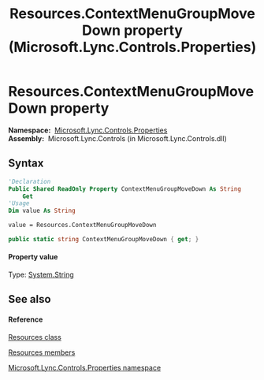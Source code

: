 ﻿---
title: Resources.ContextMenuGroupMoveDown property  (Microsoft.Lync.Controls.Properties)
TOCTitle: 'ContextMenuGroupMoveDown property '
ms:assetid: P:Microsoft.Lync.Controls.Properties.Resources.ContextMenuGroupMoveDown_DI_3_UC_OCS14MrefLyncWPF
ms:mtpsurl: https://msdn.microsoft.com/en-us/library/microsoft.lync.controls.properties.resources.contextmenugroupmovedown_di_3_uc_ocs14mreflyncwpf(v=office.15)
ms:contentKeyID: 48589301
ms.date: 07/28/2014
mtps_version: v=office.15
f1_keywords:
- Microsoft.Lync.Controls.Properties.Resources.ContextMenuGroupMoveDown
dev_langs:
- CSharp
- JScript
- VB
- other
---

# Resources.ContextMenuGroupMoveDown property

**Namespace:**  [Microsoft.Lync.Controls.Properties](microsoft-lync-controls-properties-namespace_1.md)  
**Assembly:**  Microsoft.Lync.Controls (in Microsoft.Lync.Controls.dll)

## Syntax

``` vb
'Declaration
Public Shared ReadOnly Property ContextMenuGroupMoveDown As String
    Get
'Usage
Dim value As String

value = Resources.ContextMenuGroupMoveDown
```

``` csharp
public static string ContextMenuGroupMoveDown { get; }
```

#### Property value

Type: [System.String](http://msdn2.microsoft.com/en-us/library/s1wwdcbf)  

## See also

#### Reference

[Resources class](resources-class-microsoft-lync-controls-properties_1.md)

[Resources members](resources-members-microsoft-lync-controls-properties_1.md)

[Microsoft.Lync.Controls.Properties namespace](microsoft-lync-controls-properties-namespace_1.md)

